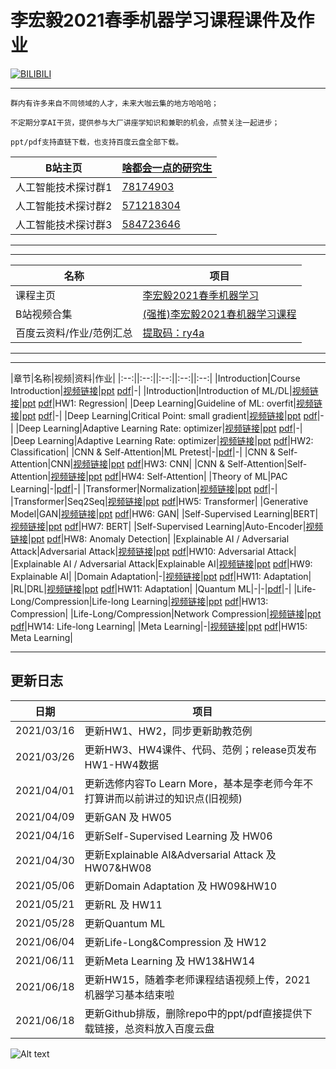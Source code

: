 李宏毅2021春季机器学习课程课件及作业
===========================

[![BILIBILI](https://github.com/Fafa-DL/Lhy_Machine_Learning/blob/main/Mine.png)](https://space.bilibili.com/46880349)

****

```
群内有许多来自不同领域的人才，未来大咖云集的地方哈哈哈；

不定期分享AI干货，提供参与大厂讲座学知识和兼职的机会，点赞关注一起进步；

ppt/pdf支持直链下载，也支持百度云盘全部下载。

```
	
|B站主页|[啥都会一点的研究生](https://space.bilibili.com/46880349)|
|---|---|
|人工智能技术探讨群1|[78174903](https://jq.qq.com/?_wv=1027&k=lY5KVICA)|
|人工智能技术探讨群2|[571218304](https://jq.qq.com/?_wv=1027&k=ZCDCT3xV)|
|人工智能技术探讨群3|[584723646](https://jq.qq.com/?_wv=1027&k=bakez5Yz)|

****

****

|名称|项目|
|---|---|
|课程主页|[李宏毅2021春季机器学习](https://speech.ee.ntu.edu.tw/~hylee/ml/2021-spring.html)|
|B站视频合集|[(强推)李宏毅2021春机器学习课程](https://www.bilibili.com/video/BV1Wv411h7kN)|
|百度云资料/作业/范例汇总|[提取码：ry4a](https://pan.baidu.com/s/1ZFWzLpMT301GacRPWIndEg)|

****


****

|章节|名称|视频|资料|作业|
|:--:||:--:||:--:||:--:||:--:|
|Introduction|Course Introduction|[视频链接](https://www.bilibili.com/video/BV1Wv411h7kN)|[ppt](https://speech.ee.ntu.edu.tw/~hylee/ml/ml2021-course-data/introduction%202021%20(v6)%20Chinese.pptx) [pdf](https://speech.ee.ntu.edu.tw/~hylee/ml/ml2021-course-data/introduction-2021-v6-Chinese.pdf)|-|
|Introduction|Introduction of ML/DL|[视频链接](https://www.bilibili.com/video/BV1Wv411h7kN?p=2)|[ppt](https://speech.ee.ntu.edu.tw/~hylee/ml/ml2021-course-data/regression%20(v16).pptx) [pdf](https://speech.ee.ntu.edu.tw/~hylee/ml/ml2021-course-data/regression%20(v16).pdf)|HW1: Regression|
|Deep Learning|Guideline of ML: overfit|[视频链接](https://www.bilibili.com/video/BV1Wv411h7kN?p=10)|[ppt](https://speech.ee.ntu.edu.tw/~hylee/ml/ml2021-course-data/overfit-v6.pptx) [pdf](https://speech.ee.ntu.edu.tw/~hylee/ml/ml2021-course-data/overfit-v6.pdf)|-|
|Deep Learning|Critical Point: small gradient|[视频链接](https://www.bilibili.com/video/BV1Wv411h7kN?p=11)|[ppt](https://speech.ee.ntu.edu.tw/~hylee/ml/ml2021-course-data/small-gradient-v7.pptx) [pdf](https://speech.ee.ntu.edu.tw/~hylee/ml/ml2021-course-data/small-gradient-v7.pdf)|-|
|Deep Learning|Adaptive Learning Rate: optimizer|[视频链接](https://www.bilibili.com/video/BV1Wv411h7kN?p=13)|[ppt](https://speech.ee.ntu.edu.tw/~hylee/ml/ml2021-course-data/optimizer_v4.pptx) [pdf](https://speech.ee.ntu.edu.tw/~hylee/ml/ml2021-course-data/optimizer_v4.pdf)|-|
|Deep Learning|Adaptive Learning Rate: optimizer|[视频链接](https://www.bilibili.com/video/BV1Wv411h7kN?p=14)|[ppt](https://speech.ee.ntu.edu.tw/~hylee/ml/ml2021-course-data/classification_v2.pptx) [pdf](https://speech.ee.ntu.edu.tw/~hylee/ml/ml2021-course-data/classification_v2.pdf)|HW2: Classification|
|CNN & Self-Attention|ML Pretest|-|[pdf](https://speech.ee.ntu.edu.tw/~hylee/ml/ml2021-course-data/pretest.pdf)|-|
|CNN & Self-Attention|CNN|[视频链接](https://www.bilibili.com/video/BV1Wv411h7kN?p=22)|[ppt](https://speech.ee.ntu.edu.tw/~hylee/ml/ml2021-course-data/cnn_v4.pptx) [pdf](https://speech.ee.ntu.edu.tw/~hylee/ml/ml2021-course-data/cnn_v4.pdf)|HW3: CNN|
|CNN & Self-Attention|Self-Attention|[视频链接](https://www.bilibili.com/video/BV1Wv411h7kN?p=23)|[ppt](https://speech.ee.ntu.edu.tw/~hylee/ml/ml2021-course-data/self_v7.pptx) [pdf](https://speech.ee.ntu.edu.tw/~hylee/ml/ml2021-course-data/self_v7.pdf)|HW4: Self-Attention|
|Theory of ML|PAC Learning|-|[pdf](https://speech.ee.ntu.edu.tw/~hylee/ml/ml2021-course-data/W14_PAC-introduction.pdf)|-|
|Transformer|Normalization|[视频链接](https://www.bilibili.com/video/BV1Wv411h7kN?p=34)|[ppt](https://speech.ee.ntu.edu.tw/~hylee/ml/ml2021-course-data/normalization_v4.pptx) [pdf](https://speech.ee.ntu.edu.tw/~hylee/ml/ml2021-course-data/normalization_v4.pdf)|-|
|Transformer|Seq2Seq|[视频链接](https://www.bilibili.com/video/BV1Wv411h7kN?p=35)|[ppt](https://speech.ee.ntu.edu.tw/~hylee/ml/ml2021-course-data/seq2seq_v9.pptx) [pdf](https://speech.ee.ntu.edu.tw/~hylee/ml/ml2021-course-data/seq2seq_v9.pdf)|HW5: Transformer|
|Generative Model|GAN|[视频链接](https://www.bilibili.com/video/BV1Wv411h7kN?p=40)|[ppt](https://speech.ee.ntu.edu.tw/~hylee/ml/ml2021-course-data/gan_v10.pptx) [pdf](https://speech.ee.ntu.edu.tw/~hylee/ml/ml2021-course-data/gan_v10.pdf)|HW6: GAN|
|Self-Supervised Learning|BERT|[视频链接](https://www.bilibili.com/video/BV1Wv411h7kN?p=50)|[ppt](https://speech.ee.ntu.edu.tw/~hylee/ml/ml2021-course-data/bert_v8.pptx) [pdf](https://speech.ee.ntu.edu.tw/~hylee/ml/ml2021-course-data/bert_v8.pdf)|HW7: BERT|
|Self-Supervised Learning|Auto-Encoder|[视频链接](https://www.bilibili.com/video/BV1Wv411h7kN?p=53)|[ppt](https://speech.ee.ntu.edu.tw/~hylee/ml/ml2021-course-data/auto_v8.pptx) [pdf](https://speech.ee.ntu.edu.tw/~hylee/ml/ml2021-course-data/auto_v8.pdf)|HW8: Anomaly Detection|
|Explainable AI / Adversarial Attack|Adversarial Attack|[视频链接](https://www.bilibili.com/video/BV1Wv411h7kN?p=63)|[ppt](https://speech.ee.ntu.edu.tw/~hylee/ml/ml2021-course-data/attack_v3.pptx) [pdf](https://speech.ee.ntu.edu.tw/~hylee/ml/ml2021-course-data/attack_v3.pdf)|HW10: Adversarial Attack|
|Explainable AI / Adversarial Attack|Explainable AI|[视频链接](https://www.bilibili.com/video/BV1Wv411h7kN?p=65)|[ppt](https://speech.ee.ntu.edu.tw/~hylee/ml/ml2021-course-data/xai_v4.pptx) [pdf](https://speech.ee.ntu.edu.tw/~hylee/ml/ml2021-course-data/xai_v4.pdf)|HW9: Explainable AI|
|Domain Adaptation|-|[视频链接](https://www.bilibili.com/video/BV1Wv411h7kN?p=71)|[ppt](https://speech.ee.ntu.edu.tw/~hylee/ml/ml2021-course-data/da_v6.pptx) [pdf](https://speech.ee.ntu.edu.tw/~hylee/ml/ml2021-course-data/da_v6.pdf)|HW11: Adaptation|
|RL|DRL|[视频链接](https://www.bilibili.com/video/BV1Wv411h7kN?p=73)|[ppt](https://speech.ee.ntu.edu.tw/~hylee/ml/ml2021-course-data/drl_v5.pptx) [pdf](https://speech.ee.ntu.edu.tw/~hylee/ml/ml2021-course-data/drl_v5.pdf)|HW11: Adaptation|
|Quantum ML|-|-|[pdf](https://speech.ee.ntu.edu.tw/~hylee/ml/ml2021-course-data/GuestLecture_QML.pdf)|-|
|Life-Long/Compression|Life-long Learning|[视频链接](https://www.bilibili.com/video/BV1Wv411h7kN?p=84)|[ppt](https://speech.ee.ntu.edu.tw/~hylee/ml/ml2021-course-data/life_v2.pptx) [pdf](https://speech.ee.ntu.edu.tw/~hylee/ml/ml2021-course-data/life_v2.pdf)|HW13: Compression|
|Life-Long/Compression|Network Compression|[视频链接](https://www.bilibili.com/video/BV1Wv411h7kN?p=86)|[ppt](https://speech.ee.ntu.edu.tw/~hylee/ml/ml2021-course-data/tiny_v7.pptx) [pdf](https://speech.ee.ntu.edu.tw/~hylee/ml/ml2021-course-data/tiny_v7.pdf)|HW14: Life-long Learning|
|Meta Learning|-|[视频链接](https://www.bilibili.com/video/BV1Wv411h7kN?p=91)|[ppt](https://speech.ee.ntu.edu.tw/~hylee/ml/ml2021-course-data/meta_v3.pptx) [pdf](https://speech.ee.ntu.edu.tw/~hylee/ml/ml2021-course-data/meta_v3.pdf)|HW15: Meta Learning|

****

## 更新日志

|日期|项目|
|---|---
|2021/03/16|更新HW1、HW2，同步更新助教范例|
|2021/03/26|更新HW3、HW4课件、代码、范例；release页发布HW1-HW4数据|
|2021/04/01|更新选修内容To Learn More，基本是李老师今年不打算讲而以前讲过的知识点(旧视频)|
|2021/04/09|更新GAN 及 HW05|
|2021/04/16|更新Self-Supervised Learning 及 HW06|
|2021/04/30|更新Explainable AI&Adversarial Attack 及 HW07&HW08|
|2021/05/06|更新Domain Adaptation 及 HW09&HW10|
|2021/05/21|更新RL 及 HW11|
|2021/05/28|更新Quantum ML|
|2021/06/04|更新Life-Long&Compression 及 HW12|
|2021/06/11|更新Meta Learning 及 HW13&HW14|
|2021/06/18|更新HW15，随着李老师课程结语视频上传，2021机器学习基本结束啦|
|2021/06/18|更新Github排版，删除repo中的ppt/pdf直接提供下载链接，总资料放入百度云盘|

![Alt text](https://github.com/Fafa-DL/Lhy_Machine_Learning/blob/main/Lecture%20Schedule.jpg)
